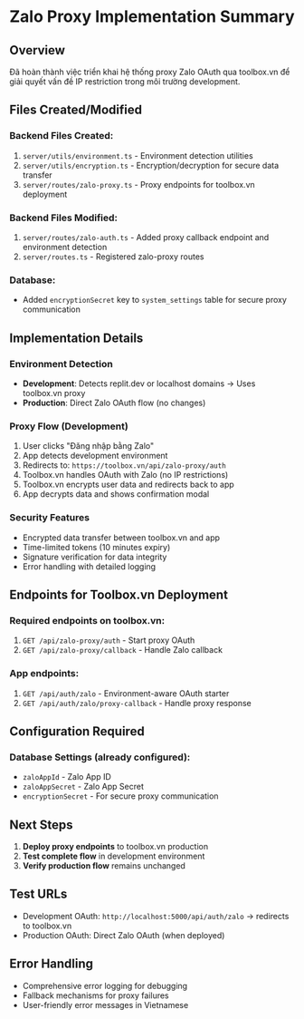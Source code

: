 # Zalo Proxy Implementation Summary

## Overview
Đã hoàn thành việc triển khai hệ thống proxy Zalo OAuth qua toolbox.vn để giải quyết vấn đề IP restriction trong môi trường development.

## Files Created/Modified

### Backend Files Created:
1. `server/utils/environment.ts` - Environment detection utilities
2. `server/utils/encryption.ts` - Encryption/decryption for secure data transfer
3. `server/routes/zalo-proxy.ts` - Proxy endpoints for toolbox.vn deployment

### Backend Files Modified:
1. `server/routes/zalo-auth.ts` - Added proxy callback endpoint and environment detection
2. `server/routes.ts` - Registered zalo-proxy routes

### Database:
- Added `encryptionSecret` key to `system_settings` table for secure proxy communication

## Implementation Details

### Environment Detection
- **Development**: Detects replit.dev or localhost domains → Uses toolbox.vn proxy
- **Production**: Direct Zalo OAuth flow (no changes)

### Proxy Flow (Development)
1. User clicks "Đăng nhập bằng Zalo"
2. App detects development environment
3. Redirects to: `https://toolbox.vn/api/zalo-proxy/auth`
4. Toolbox.vn handles OAuth with Zalo (no IP restrictions)
5. Toolbox.vn encrypts user data and redirects back to app
6. App decrypts data and shows confirmation modal

### Security Features
- Encrypted data transfer between toolbox.vn and app
- Time-limited tokens (10 minutes expiry)
- Signature verification for data integrity
- Error handling with detailed logging

## Endpoints for Toolbox.vn Deployment

### Required endpoints on toolbox.vn:
1. `GET /api/zalo-proxy/auth` - Start proxy OAuth
2. `GET /api/zalo-proxy/callback` - Handle Zalo callback

### App endpoints:
1. `GET /api/auth/zalo` - Environment-aware OAuth starter
2. `GET /api/auth/zalo/proxy-callback` - Handle proxy response

## Configuration Required

### Database Settings (already configured):
- `zaloAppId` - Zalo App ID
- `zaloAppSecret` - Zalo App Secret  
- `encryptionSecret` - For secure proxy communication

## Next Steps

1. **Deploy proxy endpoints** to toolbox.vn production
2. **Test complete flow** in development environment
3. **Verify production flow** remains unchanged

## Test URLs
- Development OAuth: `http://localhost:5000/api/auth/zalo` → redirects to toolbox.vn
- Production OAuth: Direct Zalo OAuth (when deployed)

## Error Handling
- Comprehensive error logging for debugging
- Fallback mechanisms for proxy failures
- User-friendly error messages in Vietnamese